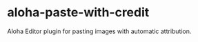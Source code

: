 aloha-paste-with-credit
=======================

Aloha Editor plugin for pasting images with automatic attribution.
